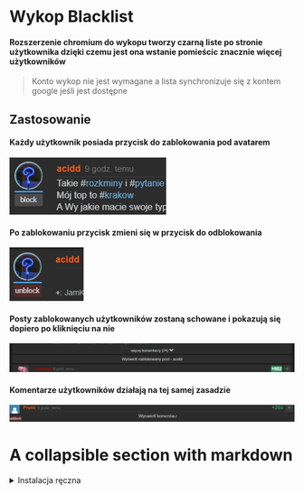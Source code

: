 # Wykop Blacklist
#### Rozszerzenie chromium do wykopu tworzy czarną liste po stronie użytkownika dzięki czemu jest ona wstanie pomieścic znacznie więcej użytkowników
> Konto wykop nie jest wymagane a lista synchronizuje się z kontem google jeśli jest dostępne

## Zastosowanie
#### Każdy użytkownik posiada przycisk do zablokowania pod avatarem
![](images/prev1.png)
#### Po zablokowaniu przycisk zmieni się w przycisk do odblokowania
![](images/prev2.png)
#### Posty zablokowanych użytkowników zostaną schowane i pokazują się dopiero po kliknięciu na nie
![](images/prev3.png)
#### Komentarze użytkowników działają na tej samej zasadzie
![](images/prev4.png)

# A collapsible section with markdown
<details>
  <summary>Instalacja ręczna</summary>
  
  ### 1. Pobierz projekt i go rozpakuj
  ![](images/1.png)
  ### 2. Otwórz zakladkę rozszerzenia
  ![](images/2.png)
  ### 3. Włącz tryb dewelopera
  >znajduje się w lewym dolnym rogu
  ![](images/3.png)

  ### 4. Załaduj dodatek
  ![](images/4.png)
  ### 5. Gotowe

  ![](images/5.png)
</details>
